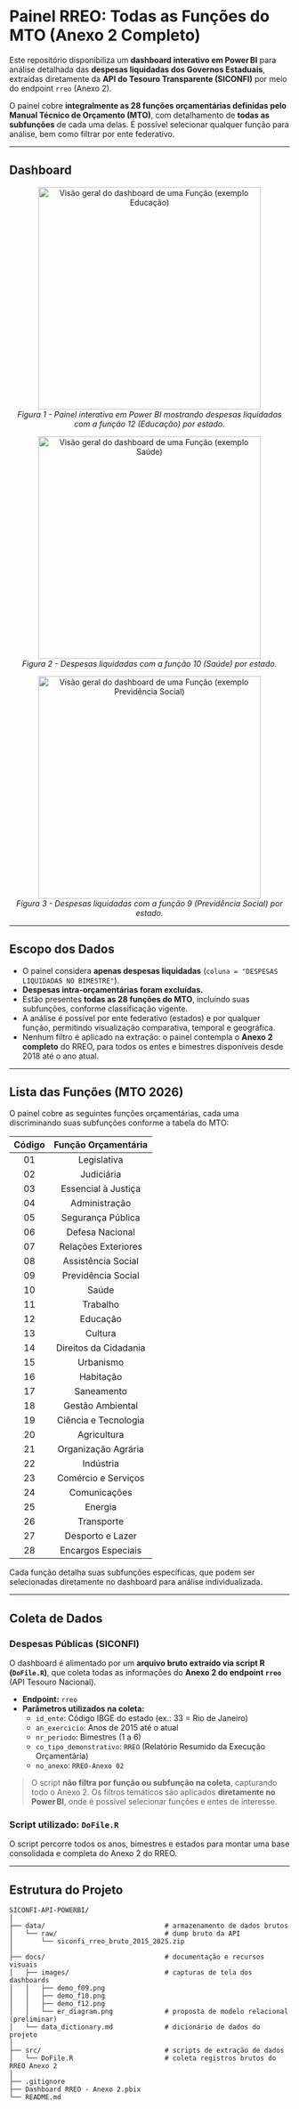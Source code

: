 # Painel RREO: Todas as Funções do MTO (Anexo 2 Completo)

Este repositório disponibiliza um **dashboard interativo em Power BI** para análise detalhada das **despesas liquidadas dos Governos Estaduais**, extraídas diretamente da **API do Tesouro Transparente (SICONFI)** por meio do endpoint `rreo` (Anexo 2).  

O painel cobre **integralmente as 28 funções orçamentárias definidas pelo Manual Técnico de Orçamento (MTO)**, com detalhamento de **todas as subfunções** de cada uma delas. É possível selecionar qualquer função para análise, bem como filtrar por ente federativo.

---

## Dashboard

<p align="center">
  <img src="docs/images/demo_f12.png" alt="Visão geral do dashboard de uma Função (exemplo Educação)" width="400px">
  <br>
  <em>Figura 1 - Painel interativo em Power BI mostrando despesas liquidadas com a função 12 (Educação) por estado.</em>
</p>

<p align="center">
  <img src="docs/images/demo_f10.png" alt="Visão geral do dashboard de uma Função (exemplo Saúde)" width="400px">
  <br>
  <em>Figura 2 - Despesas liquidadas com a função 10 (Saúde) por estado.</em>
</p>

<p align="center">
  <img src="docs/images/demo_f09.png" alt="Visão geral do dashboard de uma Função (exemplo Previdência Social)" width="400px">
  <br>
  <em>Figura 3 - Despesas liquidadas com a função 9 (Previdência Social) por estado.</em>
</p>

---

## Escopo dos Dados

- O painel considera **apenas despesas liquidadas** (`coluna = "DESPESAS LIQUIDADAS NO BIMESTRE"`).
- **Despesas intra-orçamentárias foram excluídas.**
- Estão presentes **todas as 28 funções do MTO**, incluindo suas subfunções, conforme classificação vigente.
- A análise é possível por ente federativo (estados) e por qualquer função, permitindo visualização comparativa, temporal e geográfica.
- Nenhum filtro é aplicado na extração: o painel contempla o **Anexo 2 completo** do RREO, para todos os entes e bimestres disponíveis desde 2018 até o ano atual.

---

## Lista das Funções (MTO 2026)

O painel cobre as seguintes funções orçamentárias, cada uma discriminando suas subfunções conforme a tabela do MTO:

| Código |           Função Orçamentária           |
|:------:|:---------------------------------------:|
|  01    |            Legislativa                  |
|  02    |            Judiciária                   |
|  03    |         Essencial à Justiça             |
|  04    |           Administração                 |
|  05    |         Segurança Pública               |
|  06    |          Defesa Nacional                |
|  07    |        Relações Exteriores              |
|  08    |         Assistência Social              |
|  09    |         Previdência Social              |
|  10    |               Saúde                     |
|  11    |              Trabalho                   |
|  12    |              Educação                   |
|  13    |               Cultura                   |
|  14    |       Direitos da Cidadania             |
|  15    |              Urbanismo                  |
|  16    |              Habitação                  |
|  17    |              Saneamento                 |
|  18    |         Gestão Ambiental                |
|  19    |       Ciência e Tecnologia              |
|  20    |            Agricultura                  |
|  21    |        Organização Agrária              |
|  22    |              Indústria                  |
|  23    |       Comércio e Serviços               |
|  24    |           Comunicações                  |
|  25    |               Energia                   |
|  26    |             Transporte                  |
|  27    |         Desporto e Lazer                |
|  28    |        Encargos Especiais               |

Cada função detalha suas subfunções específicas, que podem ser selecionadas diretamente no dashboard para análise individualizada.

---

## Coleta de Dados

### **Despesas Públicas (SICONFI)**

O dashboard é alimentado por um **arquivo bruto extraído via script R (`DoFile.R`)**, que coleta todas as informações do **Anexo 2 do endpoint `rreo`** (API Tesouro Nacional).

- **Endpoint:** `rreo`
- **Parâmetros utilizados na coleta:**
  - `id_ente`: Código IBGE do estado (ex.: 33 = Rio de Janeiro)
  - `an_exercicio`: Anos de 2015 até o atual
  - `nr_periodo`: Bimestres (1 a 6)
  - `co_tipo_demonstrativo`: `RREO` (Relatório Resumido da Execução Orçamentária)
  - `no_anexo`: `RREO-Anexo 02`

> O script **não filtra por função ou subfunção na coleta**, capturando todo o Anexo 2. Os filtros temáticos são aplicados **diretamente no Power BI**, onde é possível selecionar funções e entes de interesse.

### **Script utilizado: `DoFile.R`**

O script percorre todos os anos, bimestres e estados para montar uma base consolidada e completa do Anexo 2 do RREO.

---

## Estrutura do Projeto

```text
SICONFI-API-POWERBI/
│
├── data/                              # armazenamento de dados brutos
│   └── raw/                           # dump bruto da API
│       └── siconfi_rreo_bruto_2015_2025.zip
│
├── docs/                              # documentação e recursos visuais
│   ├── images/                        # capturas de tela dos dashboards
│   │   ├── demo_f09.png
│   │   ├── demo_f10.png
│   │   ├── demo_f12.png
│   │   └── er_diagram.png             # proposta de modelo relacional (preliminar)
│   └── data_dictionary.md             # dicionário de dados do projeto
│
├── src/                               # scripts de extração de dados
│   └── DoFile.R                       # coleta registros brutos do RREO Anexo 2
│
├── .gitignore
├── Dashboard RREO - Anexo 2.pbix
└── README.md
